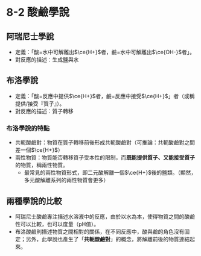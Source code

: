 # 8-2 酸鹼學說
## 阿瑞尼士學說
- 定義：「酸=水中可解離出$\ce{H+}$者，鹼=水中可解離出$\ce{OH-}$者」。
- 對反應的描述：生成鹽與水
## ​布洛學說
- 定義：「酸=反應中提供$\ce{H+}$者，鹼=反應中接受$\ce{H+}$」者（或稱提供/接受『質子』）。
- 對反應的描述：質子轉移
### 布洛學說的特點
- 共軛酸鹼對：物質在質子轉移前後形成共軛酸鹼對（可推論：共軛酸鹼對之間差一個$\ce{H+}$）
- 兩性物質：物質能否轉移質子受本性的限制，而**既能提供質子、又能接受質子**的物質，稱兩性物質。
	- 最常見的兩性物質形式，即二元酸解離一個$\ce{H+}$後的鹽類。（顯然，多元酸解離系列的兩性物質會更多）
## 兩種學說的比較
- 阿瑞尼士酸鹼專注描述水溶液中的反應，由於以水為本，使得物質之間的酸鹼性可以比較，也可以度量（pH值）。
- 布洛酸鹼則描述物質之間相對的關係，在不同反應中，酸與鹼的角色沒有固定；另外，此學說也產生了「**共軛酸鹼對**」的概念，將解離前後的物質連結起來。